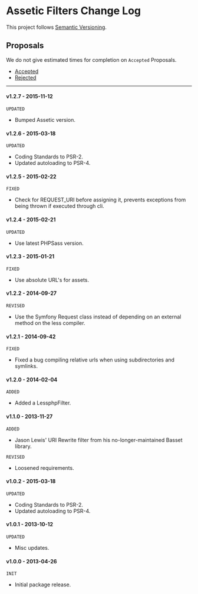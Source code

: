 # Assetic Filters Change Log

This project follows [Semantic Versioning](CONTRIBUTING.md).

## Proposals

We do not give estimated times for completion on `Accepted` Proposals.

- [Accepted](https://github.com/cartalyst/assetic-filters/labels/Accepted)
- [Rejected](https://github.com/cartalyst/assetic-filters/labels/Rejected)

---

#### v1.2.7 - 2015-11-12

`UPDATED`

- Bumped Assetic version.

#### v1.2.6 - 2015-03-18

`UPDATED`

- Coding Standards to PSR-2.
- Updated autoloading to PSR-4.

#### v1.2.5 - 2015-02-22

`FIXED`

- Check for REQUEST_URI before assigning it, prevents exceptions from being thrown if executed through cli.

#### v1.2.4 - 2015-02-21

`UPDATED`

- Use latest PHPSass version.

#### v1.2.3 - 2015-01-21

`FIXED`

- Use absolute URL's for assets.

#### v1.2.2 - 2014-09-27

`REVISED`

- Use the Symfony Request class instead of depending on an external method on the less compiler.

#### v1.2.1 - 2014-09-42

`FIXED`

- Fixed a bug compiling relative urls when using subdirectories and symlinks.

#### v1.2.0 - 2014-02-04

`ADDED`

- Added a LessphpFilter.

#### v1.1.0 - 2013-11-27

`ADDED`

- Jason Lewis' URI Rewrite filter from his no-longer-maintained Basset library.

`REVISED`

- Loosened requirements.

#### v1.0.2 - 2015-03-18

`UPDATED`

- Coding Standards to PSR-2.
- Updated autoloading to PSR-4.

#### v1.0.1 - 2013-10-12

`UPDATED`

- Misc updates.

#### v1.0.0 - 2013-04-26

`INIT`

- Initial package release.
